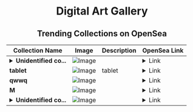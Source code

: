 <div align="center">

# Digital Art Gallery

## Trending Collections on OpenSea

| Collection Name                       | Image                                                                                     | Description                       | OpenSea Link                                                                                          |
|---------------------------------------|-------------------------------------------------------------------------------------------|-----------------------------------|--------------------------------------------------------------------------------------------------------|
| **<details><summary>Unidentified co...</summary>Unidentified contract 5adec268-cff4-4238-bd44-b4e4acabc09c</details>** | ![Image](https://i.seadn.io/s/raw/files/a837708742ad8afcb35eb60ba787976d.jpg?w=500&auto=format?w=200&auto=format) |  | <details><summary>Link</summary>[Unidentified contract 5adec268-cff4-4238-bd44-b4e4acabc09c](https://opensea.io/collection/unidentified-contract-5adec268-cff4-4238-bd44-b4e4)</details> |
| **tablet** | ![Image](https://i.seadn.io/s/raw/files/ddec8e4121ff306e5bae8413e9bf3e42.png?w=500&auto=format?w=200&auto=format) | tablet | <details><summary>Link</summary>[tablet](https://opensea.io/collection/tablet-23)</details> |
| **qwwq** | ![Image](https://i.seadn.io/s/raw/files/8de1f210de026a7fa352d21313084a2a.png?w=500&auto=format?w=200&auto=format) |  | <details><summary>Link</summary>[qwwq](https://opensea.io/collection/qwwq-3)</details> |
| **M** | ![Image](https://i.seadn.io/s/raw/files/38065b30275c84490ea0920ec5ba5949.jpg?w=500&auto=format?w=200&auto=format) |  | <details><summary>Link</summary>[M](https://opensea.io/collection/m-2183)</details> |
| **<details><summary>Unidentified co...</summary>Unidentified contract 25f9e16e-147d-4f3a-a3c8-16f071b927f1</details>** | ![Image](https://i.seadn.io/s/raw/files/cf57d187551dd413e4295042fa0b97b2.jpg?w=500&auto=format?w=200&auto=format) |  | <details><summary>Link</summary>[Unidentified contract 25f9e16e-147d-4f3a-a3c8-16f071b927f1](https://opensea.io/collection/unidentified-contract-25f9e16e-147d-4f3a-a3c8-16f0)</details> |

</div>
